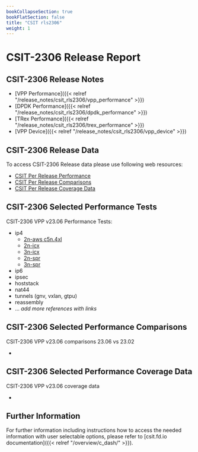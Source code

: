 ```yaml
---
bookCollapseSection: true
bookFlatSection: false
title: "CSIT rls2306"
weight: 1
---
```


# CSIT-2306 Release Report

## CSIT-2306 Release Notes

- [VPP Performance]({{< relref "/release_notes/csit_rls2306/vpp_performance" >}})
- [DPDK Performance]({{< relref "/release_notes/csit_rls2306/dpdk_performance" >}})
- [TRex Performance]({{< relref "/release_notes/csit_rls2306/trex_performance" >}})
- [VPP Device]({{< relref "/release_notes/csit_rls2306/vpp_device" >}})

## CSIT-2306 Release Data

To access CSIT-2306 Release data please use following web resources:

- [CSIT Per Release Performance](https://csit.fd.io/report/)
- [CSIT Per Release Comparisons](https://csit.fd.io/comparisons/)
- [CSIT Per Release Coverage Data](https://csit.fd.io/coverage/)

## CSIT-2306 Selected Performance Tests

CSIT-2306 VPP v23.06 Performance Tests:

- ip4
  - [2n-aws c5n.4xl](http://cuts2.com/gFObL)
  - [2n-icx](http://cuts2.com/CJmlu)
  - [3n-icx](...)
  - [2n-spr](http://cuts2.com/kGVeC)
  - [3n-spr](http://cuts2.com/PxQLl)
- ip6
- ipsec
- hoststack
- nat44
- tunnels (gnv, vxlan, gtpu)
- reassembly
- ... _add more references with links_

## CSIT-2306 Selected Performance Comparisons

CSIT-2306 VPP v23.06 comparisons 23.06 vs 23.02
- []()

## CSIT-2306 Selected Performance Coverage Data

CSIT-2306 VPP v23.06 coverage data
- []()


## Further Information

For further information including instructions how to access the needed
information with user selectable options, please refer to
[csit.fd.io documentation]({{< relref "/overview/c_dash/" >}}).
